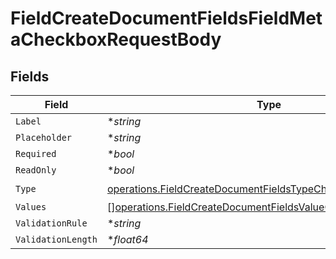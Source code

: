 # FieldCreateDocumentFieldsFieldMetaCheckboxRequestBody


## Fields

| Field                                                                                                                                        | Type                                                                                                                                         | Required                                                                                                                                     | Description                                                                                                                                  |
| -------------------------------------------------------------------------------------------------------------------------------------------- | -------------------------------------------------------------------------------------------------------------------------------------------- | -------------------------------------------------------------------------------------------------------------------------------------------- | -------------------------------------------------------------------------------------------------------------------------------------------- |
| `Label`                                                                                                                                      | **string*                                                                                                                                    | :heavy_minus_sign:                                                                                                                           | N/A                                                                                                                                          |
| `Placeholder`                                                                                                                                | **string*                                                                                                                                    | :heavy_minus_sign:                                                                                                                           | N/A                                                                                                                                          |
| `Required`                                                                                                                                   | **bool*                                                                                                                                      | :heavy_minus_sign:                                                                                                                           | N/A                                                                                                                                          |
| `ReadOnly`                                                                                                                                   | **bool*                                                                                                                                      | :heavy_minus_sign:                                                                                                                           | N/A                                                                                                                                          |
| `Type`                                                                                                                                       | [operations.FieldCreateDocumentFieldsTypeCheckboxRequestBody2](../../models/operations/fieldcreatedocumentfieldstypecheckboxrequestbody2.md) | :heavy_check_mark:                                                                                                                           | N/A                                                                                                                                          |
| `Values`                                                                                                                                     | [][operations.FieldCreateDocumentFieldsValueCheckbox](../../models/operations/fieldcreatedocumentfieldsvaluecheckbox.md)                     | :heavy_minus_sign:                                                                                                                           | N/A                                                                                                                                          |
| `ValidationRule`                                                                                                                             | **string*                                                                                                                                    | :heavy_minus_sign:                                                                                                                           | N/A                                                                                                                                          |
| `ValidationLength`                                                                                                                           | **float64*                                                                                                                                   | :heavy_minus_sign:                                                                                                                           | N/A                                                                                                                                          |